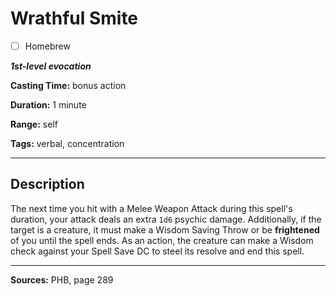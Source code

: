 # Wrathful Smite

- [ ] Homebrew

***1st-level evocation***

**Casting Time:** bonus action

**Duration:** 1 minute

**Range:** self

**Tags:** verbal, concentration

---

## Description
The next time you hit with a Melee Weapon Attack during this spell's duration, your attack deals an extra `1d6` psychic damage.
Additionally, if the target is a creature, it must make a Wisdom Saving Throw or be **frightened** of you until the spell ends.
As an action, the creature can make a Wisdom check against your Spell Save DC to steel its resolve and end this spell.

---

**Sources:** PHB, page 289
